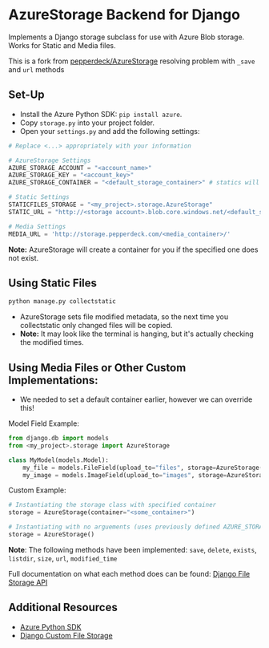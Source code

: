 # AzureStorage Backend for Django
Implements a Django storage subclass for use with Azure Blob storage.
Works for Static and Media files.

This is a fork from [pepperdeck/AzureStorage](https://github.com/pepperdeck/AzureStorage) resolving problem with `_save` and `url` methods

## Set-Up
- Install the Azure Python SDK: `pip install azure`.
- Copy `storage.py` into your project folder.
- Open your `settings.py` and add the following settings:

```python
# Replace <...> appropriately with your information

# AzureStorage Settings
AZURE_STORAGE_ACCOUNT = "<account_name>"
AZURE_STORAGE_KEY = "<account_key>"
AZURE_STORAGE_CONTAINER = "<default_storage_container>" # statics will use this container

# Static Settings
STATICFILES_STORAGE = "<my_project>.storage.AzureStorage"
STATIC_URL = "http://<storage account>.blob.core.windows.net/<default_storage_container>/"

# Media Settings
MEDIA_URL = 'http://storage.pepperdeck.com/<media_container>/'
```

**Note:** AzureStorage will create a container for you if the specified one does not exist.

## Using Static Files
```bash
python manage.py collectstatic
```
- AzureStorage sets file modified metadata, so the next time you collectstatic only changed files will be copied.
- **Note:** It may look like the terminal is hanging, but it's actually checking the modified times.

## Using Media Files or Other Custom Implementations:

- We needed to set a default container earlier, however we can override this!

Model Field Example:
```python
from django.db import models
from <my_project>.storage import AzureStorage

class MyModel(models.Model):
    my_file = models.FileField(upload_to="files", storage=AzureStorage(container="<media_container>"))
    my_image = models.ImageField(upload_to="images", storage=AzureStorage(container="<media_container>"))
```

Custom Example:
```python
# Instantiating the storage class with specified container
storage = AzureStorage(container="<some_container>")

# Instantiating with no arguements (uses previously defined AZURE_STORAGE_CONTAINER)
storage = AzureStorage()
```

**Note**: The following methods have been implemented:
`save`, `delete`, `exists`, `listdir`, `size`, `url`, `modified_time`

Full documentation on what each method does can be found: [Django File Storage API](https://docs.djangoproject.com/en/dev/ref/files/storage/#the-storage-class)

## Additional Resources
- [Azure Python SDK](https://github.com/WindowsAzure/azure-sdk-for-python)
- [Django Custom File Storage](https://docs.djangoproject.com/en/dev/howto/custom-file-storage/)
